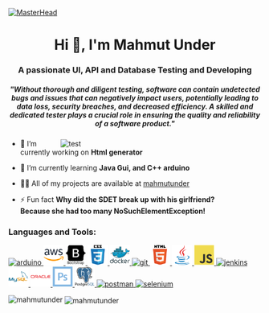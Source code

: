 [![MasterHead](https://media.licdn.com/dms/image/C5612AQHshjS3Jedouw/article-cover_image-shrink_600_2000/0/1620154859681?e=2147483647&v=beta&t=AYY1qwMCI7CGlJwBSXUq0-PU3ozDcP8FFFchGy3Amgw)](https://mahmutunder.io)
<h1 align="center">Hi 👋, I'm Mahmut Under</h1>
<h3 align="center">A passionate UI, API and Database Testing and Developing</h3>
<h5 align="center">"Without thorough and diligent testing, software can contain undetected bugs and issues that can negatively impact users, potentially leading to data loss, security breaches, and decreased efficiency. A skilled and dedicated tester plays a crucial role in ensuring the quality and reliability of a software product." </h5>
<img align="right" alt="test" width="400px" src="https://media.licdn.com/dms/image/D4E16AQFergIVKPVtzQ/profile-displaybackgroundimage-shrink_350_1400/0/1684557298058?e=1689811200&v=beta&t=on28g3puJw5tO4L8mrxYBUkC9-1o_XJSsOlB-mxTUCc" />


- 🔭 I’m currently working on **Html generator**

- 🌱 I’m currently learning **Java Gui, and C++ arduino**

- 👨‍💻 All of my projects are available at [mahmutunder](https://github.com/mahmutunder)

- ⚡ Fun fact **Why did the SDET break up with his girlfriend?  <br> Because she had too many NoSuchElementException!**




<p align="left">
</p>

<h3 align="left">Languages and Tools:</h3>
<p align="left"> <a href="https://www.arduino.cc/" target="_blank" rel="noreferrer"> <img src="https://cdn.worldvectorlogo.com/logos/arduino-1.svg" alt="arduino" width="40" height="40"/> </a> <a href="https://aws.amazon.com" target="_blank" rel="noreferrer"> <img src="https://raw.githubusercontent.com/devicons/devicon/master/icons/amazonwebservices/amazonwebservices-original-wordmark.svg" alt="aws" width="40" height="40"/> </a> <a href="https://getbootstrap.com" target="_blank" rel="noreferrer"> <img src="https://raw.githubusercontent.com/devicons/devicon/master/icons/bootstrap/bootstrap-plain-wordmark.svg" alt="bootstrap" width="40" height="40"/> </a> <a href="https://www.w3schools.com/css/" target="_blank" rel="noreferrer"> <img src="https://raw.githubusercontent.com/devicons/devicon/master/icons/css3/css3-original-wordmark.svg" alt="css3" width="40" height="40"/> </a> <a href="https://www.docker.com/" target="_blank" rel="noreferrer"> <img src="https://raw.githubusercontent.com/devicons/devicon/master/icons/docker/docker-original-wordmark.svg" alt="docker" width="40" height="40"/> </a> <a href="https://git-scm.com/" target="_blank" rel="noreferrer"> <img src="https://www.vectorlogo.zone/logos/git-scm/git-scm-icon.svg" alt="git" width="40" height="40"/> </a> <a href="https://www.w3.org/html/" target="_blank" rel="noreferrer"> <img src="https://raw.githubusercontent.com/devicons/devicon/master/icons/html5/html5-original-wordmark.svg" alt="html5" width="40" height="40"/> </a> <a href="https://www.java.com" target="_blank" rel="noreferrer"> <img src="https://raw.githubusercontent.com/devicons/devicon/master/icons/java/java-original.svg" alt="java" width="40" height="40"/> </a> <a href="https://developer.mozilla.org/en-US/docs/Web/JavaScript" target="_blank" rel="noreferrer"> <img src="https://raw.githubusercontent.com/devicons/devicon/master/icons/javascript/javascript-original.svg" alt="javascript" width="40" height="40"/> </a> <a href="https://www.jenkins.io" target="_blank" rel="noreferrer"> <img src="https://www.vectorlogo.zone/logos/jenkins/jenkins-icon.svg" alt="jenkins" width="40" height="40"/> </a> <a href="https://www.mysql.com/" target="_blank" rel="noreferrer"> <img src="https://raw.githubusercontent.com/devicons/devicon/master/icons/mysql/mysql-original-wordmark.svg" alt="mysql" width="40" height="40"/> </a> <a href="https://www.oracle.com/" target="_blank" rel="noreferrer"> <img src="https://raw.githubusercontent.com/devicons/devicon/master/icons/oracle/oracle-original.svg" alt="oracle" width="40" height="40"/> </a> <a href="https://www.photoshop.com/en" target="_blank" rel="noreferrer"> <img src="https://raw.githubusercontent.com/devicons/devicon/master/icons/photoshop/photoshop-line.svg" alt="photoshop" width="40" height="40"/> </a> <a href="https://www.postgresql.org" target="_blank" rel="noreferrer"> <img src="https://raw.githubusercontent.com/devicons/devicon/master/icons/postgresql/postgresql-original-wordmark.svg" alt="postgresql" width="40" height="40"/> </a> <a href="https://postman.com" target="_blank" rel="noreferrer"> <img src="https://www.vectorlogo.zone/logos/getpostman/getpostman-icon.svg" alt="postman" width="40" height="40"/> </a> <a href="https://www.selenium.dev" target="_blank" rel="noreferrer"> <img src="https://raw.githubusercontent.com/detain/svg-logos/780f25886640cef088af994181646db2f6b1a3f8/svg/selenium-logo.svg" alt="selenium" width="40" height="40"/> </a> </p>

<p><img align="left" src="https://github-readme-stats.vercel.app/api/top-langs?username=mahmutunder&show_icons=true&locale=en&layout=compact" alt="mahmutunder" /></p>

<p>&nbsp;<img align="center" src="https://github-readme-stats.vercel.app/api?username=mahmutunder&show_icons=true&locale=en" alt="mahmutunder" /></p>
